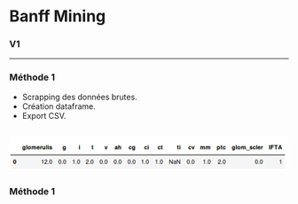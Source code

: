 # Banff Mining
### V1
---
### Méthode 1

- Scrapping des données brutes.
- Création dataframe.
- Export CSV.<br/>

![Image](scrap.png)
---

### Méthode 1


